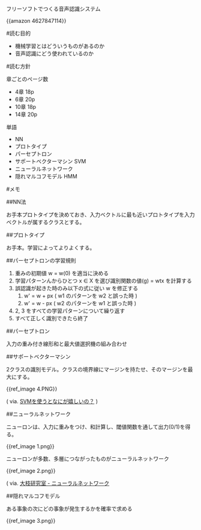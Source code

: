 フリーソフトでつくる音声認識システム

{{amazon 4627847114}}


#読む目的

*  機械学習とはどういうものがあるのか
*  音声認識にどう使われているのか

#読む方針

章ごとのページ数

*  4章 18p
*  6章 20p
*  10章 18p
*  14章 20p

単語

*  NN
*  プロトタイプ
*  パーセプトロン
*  サポートベクターマシン SVM
*  ニューラルネットワーク
*  隠れマルコフモデル HMM


#メモ

##NN法

お手本プロトタイプを決めておき、入力ベクトルに最も近いプロトタイプを入力ベクトルが属するクラスとする。

##プロトタイプ

お手本。学習によってよりよくする。

##パーセプトロンの学習規則

1.  重みの初期値 w = w(0) を適当に決める
1.  学習パターンんからひとつ x ∈ X を選び識別関数の値(g) = wtx を計算する
1.  誤認識が起きた時のみ以下の式に従い w を修正する
       1.  w' = w + px  ( w1 のパターンを w2 と誤った時 )
       1.  w' = w - px  ( w2 のパターンを w1 と誤った時 )
1.  2, 3 をすべての学習パターンについて繰り返す
1.  すべて正しく識別できたら終了

##パーセプトロン

入力の重み付き線形和と最大値選択機の組み合わせ

##サポートベクターマシン

2クラスの識別モデル。クラスの境界線にマージンを持たせ、そのマージンを最大にする。

{{ref_image 4.PNG}}

( via. [SVMを使うとなにが嬉しいの？](http://www.neuro.sfc.keio.ac.jp/~masato/study/SVM/SVM_1.htm) )

##ニューラルネットワーク

ニューロンは、入力に重みをつけ、和計算し、閾値関数を通して出力(0/1)を得る。

{{ref_image 1.png}}

ニューロンが多数、多層につながったものがニューラルネットワーク

{{ref_image 2.png}}

( via. [大枝研究室 - ニューラルネットワーク](http://www.kisarazu.ac.jp/gakka/info/public_html/labpages/oedalab.html)

##隠れマルコフモデル

ある事象の次にどの事象が発生するかを確率で求める

{{ref_image 3.png}}
